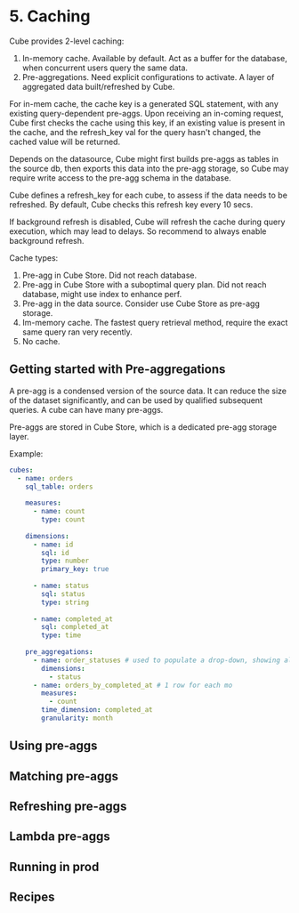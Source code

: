 # 5. Caching
Cube provides 2-level caching:
1. In-memory cache. Available by default. Act as a buffer for the database, when concurrent users query the same data. 
2. Pre-aggregations. Need explicit configurations to activate. A layer of aggregated data built/refreshed by Cube. 

For in-mem cache, the cache key is a generated SQL statement, with any existing query-dependent pre-aggs. Upon receiving an in-coming request, Cube first checks the cache using this key, if an existing value is present in the cache, and the refresh_key val for the query hasn't changed, the cached value will be returned. 

Depends on the datasource, Cube might first builds pre-aggs as tables in the source db, then exports this data into the pre-agg storage, so Cube may require write access to the pre-agg schema in the database. 

Cube defines a refresh_key for each cube, to assess if the data needs to be refreshed. By default, Cube checks this refresh key every 10 secs. 

If background refresh is disabled, Cube will refresh the cache during query execution, which may lead to delays. So recommend to always enable background refresh. 

Cache types:
1. Pre-agg in Cube Store. Did not reach database.
2. Pre-agg in Cube Store with a suboptimal query plan. Did not reach database, might use index to enhance perf.
3. Pre-agg in the data source. Consider use Cube Store as pre-agg storage. 
4. Im-memory cache. The fastest query retrieval method, require the exact same query ran very recently. 
5. No cache. 

## Getting started with Pre-aggregations
A pre-agg is a condensed version of the source data. It can reduce the size of the dataset significantly, and can be used by qualified subsequent queries. A cube can have many pre-aggs. 

Pre-aggs are stored in Cube Store, which is a dedicated pre-agg storage layer. 

Example:
```yml
cubes:
  - name: orders
    sql_table: orders
 
    measures:
      - name: count
        type: count
 
    dimensions:
      - name: id
        sql: id
        type: number
        primary_key: true
 
      - name: status
        sql: status
        type: string
 
      - name: completed_at
        sql: completed_at
        type: time
 
    pre_aggregations:
      - name: order_statuses # used to populate a drop-down, showing all status choices: 
        dimensions:
          - status
      - name: orders_by_completed_at # 1 row for each mo
        measures:
          - count
        time_dimension: completed_at
        granularity: month

```

## Using pre-aggs



## Matching pre-aggs



## Refreshing pre-aggs



## Lambda pre-aggs



## Running in prod



## Recipes




